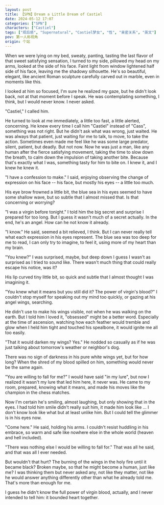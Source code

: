 ```yaml
---
layout: post
title: 【SPN】Dream a Little Dream of Castiel
date: 2024-05-12 17:07
categories: ["SPN"]
characters: ["Castiel"]
tags: ["观后感", "Supernatural", "Castiel梦女", "性", "亲密关系", "英文"]
pov: 第一人称视角
origin: 个站
---
```


When we were lying on my bed, sweaty, panting, tasting the last flavor of that sweet satisfying sensation, I turned to my side, pillowed my head on my arms, looked at the side of his face. Faint light from window lightened half side of his face, leaving me the shadowy silhouette. He's so beautiful, elegant, like ancient Roman sculpture carefully carved out in marble, even in moments like this.

I looked at him so focused, I'm sure he realized my gaze, but he didn't look back, not at that moment before I speak. He was contemplating something, I think, but I would never know. I never asked.

"Castiel," I called him.

He turned to look at me immediately, a little too fast, a little alerted, concerning. He knew every time I call him "Castiel" instead of "Cass", something was not right. But he didn't ask what was wrong, just waited. He was always that patient, just waiting for me to talk, to move, to take the action. Sometimes even made me feel like he was some large predator, silent, patient, but deadly. But not now. Now he was just a man, like any human after the fierce satisfying movement, taking the time to slow down the breath, to calm down the impulsion of taking another bite. Because that's exactly what I was, something tasty for him to bite on. I knew it, and I knew he knew it.

"I have a confession to make." I said, enjoying observing the change of expression on his face -- his face, but mostly his eyes -- a little too much.

His eye brow frowned a little bit, the blue sea in his eyes seemed to have some shallow wave, but so subtle that I almost missed that. Is that concerning or worrying?

"I was a virgin before tonight." I told him the big secret and surprise I prepared for too long. But I guess it wasn't much of a secret actually. In the end, he's an angel. How can he not know it already.

"I know." He said, seemed a bit relieved, I think. But I can never really tell what each expression in his eyes represent. The blue sea was too deep for me to read, I can only try to imagine, to feel it, using more of my heart than my brain.

"You knew?" I was surprised, maybe, but deep down I guess I wasn't as surprised as I tried to sound like. There wasn't much thing that could really escape his notice, was it?

His lip curved tiny little bit, so quick and subtle that I almost thought I was imagining it.

"You knew what it means but you still did it? The power of virgin's blood?" I couldn't stop myself for speaking out my mind too quickly, or gazing at his angel wings, searching.

He didn't use to make his wings visible, not when he was walking on the earth. But I told him I loved it, "obsessed" might be a better word. Especially at the time of ascension, watching how each feather would tremble and glow when I held him tight and touched his spealbone, it would ignite me all too easily.

"That it would darken my wings? Yes." He nodded so casually as if he was just talking about tomorrow's weather or neighbor's dog.

There was no sign of darkness in his pure white wings yet, but for how long? When the shred of my blood spilled on him, something would never be the same again.

"You are willing to fall for me?" I would have said "in my lure", but now I realized it wasn't my lure that led him here, it never was. He came to my room, prepared, knowing what it means, and made his moves like the champion in the chess matches.

Now I'm certain he's smiling, almost laughing, but only showing that in the eyes. I had told him smile didn't really suit him, it made him look like ... I don't know look like what but at least unlike him. But I could tell the glimmer is in his eyes now.

"Come here." He said, holding his arms. I couldn't resist huddling in his embrace, so warm and safe like nowhere else in the whole world (heaven and hell included).

"There was nothing else I would be willing to fall for." That was all he said, and that was all I ever needed.

But wouldn't that hurt? The burning of the wings in the holy fire until it became black? Broken maybe, so that he might become a human, just like me? I was thinking them but never asked any, not like they matter, not like he would answer anything differently other than what he already told me. That's more than enough for me.

I guess he didn't know the full power of virgin blood, actually, and I never intended to tell him: it bounded heart together.
